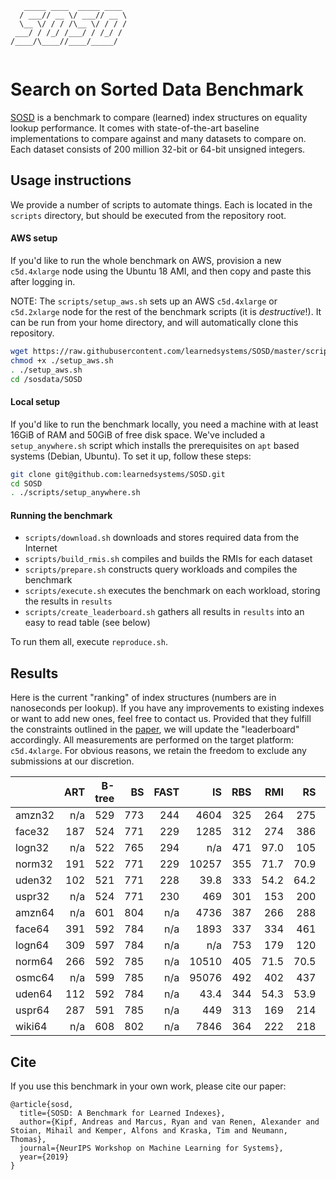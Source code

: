 ```
   _____ ____  _____ ____ 
  / ___// __ \/ ___// __ \
  \__ \/ / / /\__ \/ / / /
 ___/ / /_/ /___/ / /_/ / 
/____/\____//____/_____/  
                          
```

Search on Sorted Data Benchmark
====

[SOSD](https://learned.systems/papers/sosd.pdf) is a benchmark to compare (learned) index structures on equality lookup performance.
It comes with state-of-the-art baseline implementations to compare against and many datasets to compare on.
Each dataset consists of 200 million 32-bit or 64-bit unsigned integers.

## Usage instructions

We provide a number of scripts to automate things. Each is located in the `scripts` directory, but should be executed from the repository root.

#### AWS setup

If you'd like to run the whole benchmark on AWS, provision a new `c5d.4xlarge` node using the Ubuntu 18 AMI, and then copy and paste this after logging in.

NOTE: The `scripts/setup_aws.sh` sets up an AWS `c5d.4xlarge` or `c5d.2xlarge` node for the rest of the benchmark scripts (it is *destructive*!). It can be run from your home directory, and will automatically clone this repository.

```bash
wget https://raw.githubusercontent.com/learnedsystems/SOSD/master/scripts/setup_aws.sh
chmod +x ./setup_aws.sh
. ./setup_aws.sh
cd /sosdata/SOSD
```

#### Local setup

If you'd like to run the benchmark locally, you need a machine with at least 16GiB of RAM and 50GiB of free disk space. We've included a `setup_anywhere.sh` script which installs the prerequisites on `apt` based systems (Debian, Ubuntu).
To set it up, follow these steps:

```bash
git clone git@github.com:learnedsystems/SOSD.git
cd SOSD
. ./scripts/setup_anywhere.sh
```

#### Running the benchmark

* `scripts/download.sh` downloads and stores required data from the Internet
* `scripts/build_rmis.sh` compiles and builds the RMIs for each dataset
* `scripts/prepare.sh` constructs query workloads and compiles the benchmark
* `scripts/execute.sh` executes the benchmark on each workload, storing the results in `results`
* `scripts/create_leaderboard.sh` gathers all results in `results` into an easy to read table (see below)

To run them all, execute `reproduce.sh`.

## Results

Here is the current "ranking" of index structures (numbers are in nanoseconds per lookup).
If you have any improvements to existing indexes or want to add new ones, feel free to contact us.
Provided that they fulfill the constraints outlined in the [paper](https://learned.systems/papers/sosd.pdf), we will update the "leaderboard" accordingly.
All measurements are performed on the target platform: `c5d.4xlarge`.
For obvious reasons, we retain the freedom to exclude any submissions at our discretion.
 
|               | ART       | B-tree    | BS        | FAST      | IS        | RBS       | RMI       | RS        | TIP       |
| ------------- | ---------:| ---------:| ---------:| ---------:| ---------:| ---------:| ---------:| ---------:| ---------:|
| amzn32        |       n/a |       529 |       773 |       244 |      4604 |       325 |       264 |       275 |       731 |
| face32        |       187 |       524 |       771 |       229 |      1285 |       312 |       274 |       386 |       964 |
| logn32        |       n/a |       522 |       765 |       294 |       n/a |       471 |      97.0 |       105 |       744 |
| norm32        |       191 |       522 |       771 |       229 |     10257 |       355 |      71.7 |      70.9 |       884 |
| uden32        |       102 |       521 |       771 |       228 |      39.8 |       333 |      54.2 |      64.2 |       176 |
| uspr32        |       n/a |       524 |       771 |       230 |       469 |       301 |       153 |       200 |       400 |
| amzn64        |       n/a |       601 |       804 |       n/a |      4736 |       387 |       266 |       288 |       759 |
| face64        |       391 |       592 |       784 |       n/a |      1893 |       337 |       334 |       461 |      1232 |
| logn64        |       309 |       597 |       784 |       n/a |       n/a |       753 |       179 |       120 |       454 |
| norm64        |       266 |       592 |       785 |       n/a |     10510 |       405 |      71.5 |      70.5 |       862 |
| osmc64        |       n/a |       599 |       785 |       n/a |     95076 |       492 |       402 |       437 |      7186 |
| uden64        |       112 |       592 |       784 |       n/a |      43.4 |       344 |      54.3 |      53.9 |       193 |
| uspr64        |       287 |       591 |       785 |       n/a |       449 |       313 |       169 |       214 |       428 |
| wiki64        |       n/a |       608 |       802 |       n/a |      7846 |       364 |       222 |       218 |      1019 |

## Cite

If you use this benchmark in your own work, please cite our paper:

```
@article{sosd,
  title={SOSD: A Benchmark for Learned Indexes},
  author={Kipf, Andreas and Marcus, Ryan and van Renen, Alexander and Stoian, Mihail and Kemper, Alfons and Kraska, Tim and Neumann, Thomas},
  journal={NeurIPS Workshop on Machine Learning for Systems},
  year={2019}
}
```
